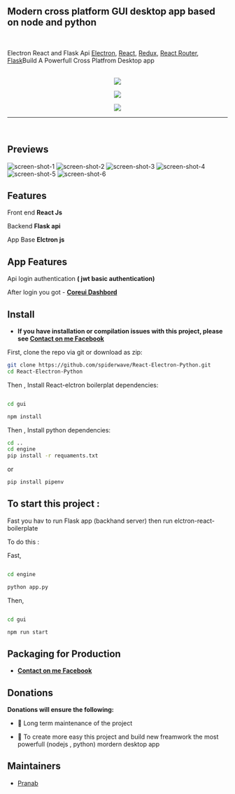 
## Modern cross platform GUI desktop app based on node and python

<br>

<p>
  Electron React and Flask Api <a href="https://electron.atom.io/">Electron</a>, <a href="https://facebook.github.io/react/">React</a>, <a href="https://github.com/reactjs/redux">Redux</a>, <a href="https://github.com/reactjs/react-router">React Router</a>, <a href="https://flask.palletsprojects.com/en/1.1.x/">Flask</a>Build A Powerfull Cross Platfrom Desktop app 
</p>

<br>

<div align="center">
  <a href="https://facebook.github.io/react/"><img src="./dist/react.png" ></a>

  <a href="https://www.electronjs.org/"><img src="./dist/electron.png" /></a>

  <a href="https://www.python.org/doc/"><img src="./dist/python.png" /></a>

</div>

<hr />
<br />


## Previews

![screen-shot-1](./dist/screenshot/1.png?raw=true)
![screen-shot-2](./dist/screenshot/2.png?raw=true)
![screen-shot-3](./dist/screenshot/3.png?raw=true)
![screen-shot-4](./dist/screenshot/4.png?raw=true)
![screen-shot-5](./dist/screenshot/5.png?raw=true)
![screen-shot-6](./dist/screenshot/6.png?raw=true)

## Features

Front end **React Js**

Backend **Flask api**

App Base **Elctron js**

## App Features

Api login authentication **( jwt basic authentication)**

After login you  got - **[Coreui Dashbord ](https://coreui.io/react/)**

## Install

- **If you have installation or compilation issues with this project, please see [Contact on me Facebook ](https://www.facebook.com/samu.sarkar2)**

First, clone the repo via git or download as zip:

```bash
git clone https://github.com/spiderwave/React-Electron-Python.git
cd React-Electron-Python 

```

Then , Install React-elctron boilerplat dependencies:

```bash

cd gui

npm install

```




Then , Install python dependencies:
```bash
cd ..
cd engine 
pip install -r requaments.txt

```

or 

```bash
pip install pipenv

```

## To start this project :
Fast you hav to run Flask app (backhand server) then run elctron-react-boilerplate 

To do this :

Fast,
```bash

cd engine 

python app.py

``` 
Then, 
```bash

cd gui  

npm run start

``` 



## Packaging for Production


- **[Contact on me Facebook ](https://www.facebook.com/samu.sarkar2)**


## Donations

**Donations will ensure the following:**

- 🔨 Long term maintenance of the project

- 🐛 To create more easy this project and build new freamwork the most powerfull (nodejs , python)  mordern desktop app


## Maintainers

- [Pranab](https://github.com/spiderwave)



